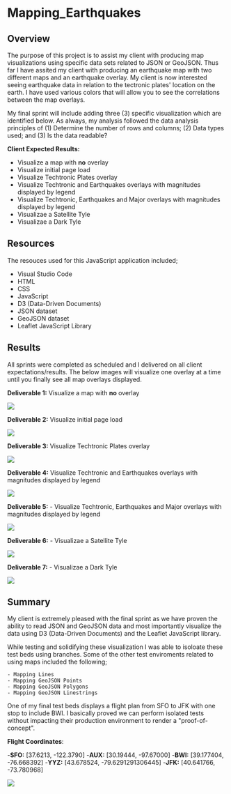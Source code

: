 # Mapping_Earthquakes

## Overview 
The purpose of this project is to assist my client with producing map visualizations using specific data sets related to JSON or GeoJSON. Thus far I have assited my client with producing an earthquake map with two different maps and an earthquake overlay.  My client is now interested seeing earthquake data in relation to the tectronic plates' location on the earth.  I have used various colors that will allow you to see the correlations between the map overlays.

My final sprint will include adding three (3) specific visualization which are identified below.  As always, my analysis followed the data analysis principles of (1) Determine the number of rows and columns; (2) Data types used; and (3) Is the data readable?

__Client Expected Results:__
- Visualize a map with __no__ overlay
- Visualize initial page load
- Visualize Techtronic Plates overlay
- Visualize Techtronic and Earthquakes overlays with magnitudes displayed by legend
- Visualize Techtronic, Earthquakes and Major overlays with magnitudes displayed by legend
- Visualizae a Satellite Tyle
- Visualizae a Dark Tyle



## Resources
The resouces used for this JavaScript application included;
- Visual Studio Code
- HTML
- CSS
- JavaScript
- D3 (Data-Driven Documents)
- JSON dataset
- GeoJSON dataset
- Leaflet JavaScript Library


## Results
All sprints were completed as scheduled and I delivered on all client expectations/results. The below images will visualize one overlay at a time until you finally see all map overlays displayed.

__Deliverable 1:__ Visualize a map with __no__ overlay

![](https://github.com/SheaButta/Mapping_Earthquakes/blob/main/Earthquake_Challenge/static/images/NoOverlay.PNG)


__Deliverable 2:__ Visualize initial page load

![](https://github.com/SheaButta/Mapping_Earthquakes/blob/main/Earthquake_Challenge/static/images/InitialPageLoad.PNG)


__Deliverable 3:__ Visualize Techtronic Plates overlay

![](https://github.com/SheaButta/Mapping_Earthquakes/blob/main/Earthquake_Challenge/static/images/TechtronicPlatesOverlay.PNG)


__Deliverable 4:__ Visualize Techtronic and Earthquakes overlays with magnitudes displayed by legend

![](https://github.com/SheaButta/Mapping_Earthquakes/blob/main/Earthquake_Challenge/static/images/Techtronic_EQs.PNG)


__Deliverable 5:__ - Visualize Techtronic, Earthquakes and Major overlays with magnitudes displayed by legend

![](https://github.com/SheaButta/Mapping_Earthquakes/blob/main/Earthquake_Challenge/static/images/Techtronic_EQs_majorEQs.PNG)


__Deliverable 6:__ - Visualizae a Satellite Tyle

![](https://github.com/SheaButta/Mapping_Earthquakes/blob/main/Earthquake_Challenge/static/images/Satellite_AllOverlays.PNG)


__Deliverable 7:__ - Visualizae a Dark Tyle

![](https://github.com/SheaButta/Mapping_Earthquakes/blob/main/Earthquake_Challenge/static/images/Dark_AllOverlays.PNG)


## Summary
My client is extremely pleased with the final sprint as we have proven the ability to read JSON and GeoJSON data and most importantly visualize the data using D3 (Data-Driven Documents) and the Leaflet JavaScript library.  

While testing and solidifying these visualization I was able to isoloate these test beds using branches.  Some of the other test enviroments related to using maps included the following;

    - Mapping Lines
    - Mapping GeoJSON Points
    - Mapping GeoJSON Polygons 
    - Mapping GeoJSON Linestrings

One of my final test beds displays a flight plan from SFO to JFK with one stop to include BWI.  I basically proved we can perform isolated tests without impacting their production environment to render a "proof-of-concept".

  __Flight Coordinates__:
  
  -__SFO:__ [37.6213, -122.3790]
  -__AUX:__ [30.19444, -97.67000]
  -__BWI:__ [39.177404, -76.668392] 
  -__YYZ:__ [43.678524, -79.6291291306445]
  -__JFK:__ [40.641766, -73.780968]
  

![](https://github.com/SheaButta/Mapping_Earthquakes/blob/main/Earthquake_Challenge/static/images/AirlineRoute.PNG)







